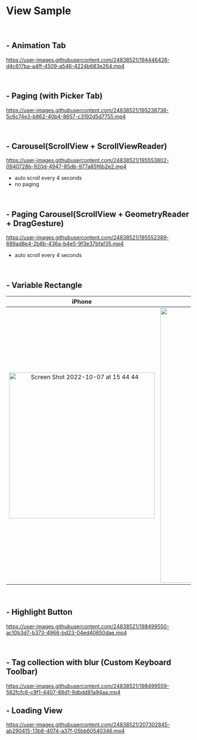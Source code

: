 # View Sample

<br>

## - Animation Tab

https://user-images.githubusercontent.com/24838521/194446426-d4c617ba-a4ff-4509-a546-4224b683e264.mp4

<br>

## - Paging (with Picker Tab)



https://user-images.githubusercontent.com/24838521/195236738-5c6c74e3-b862-40b4-8657-c3192d5d7755.mp4



<br>

## - Carousel(ScrollView + ScrollViewReader)

https://user-images.githubusercontent.com/24838521/195553802-0940728b-920d-4947-85db-977a85f6b2e2.mp4


- auto scroll every 4 seconds
- no paging

<br>

## - Paging Carousel(ScrollView + GeometryReader + DragGesture)



https://user-images.githubusercontent.com/24838521/195552389-689ad8e4-2b6b-436a-b4e5-9f3e37bfaf35.mp4


- auto scroll every 4 seconds

<br>

## - Variable Rectangle

|iPhone|iPad|
|:---:|:---:|
|<img width="397" alt="Screen Shot 2022-10-07 at 15 44 44" src="https://user-images.githubusercontent.com/24838521/194484997-58344c95-2a4c-441d-a1e5-210f366721cc.png">|<img width="748" alt="Screen Shot 2022-10-07 at 15 44 33" src="https://user-images.githubusercontent.com/24838521/194484992-27139684-fc86-43c4-8cc9-10574e7a8fdc.png">|

<br>

## - Highlight Button

https://user-images.githubusercontent.com/24838521/198499550-ac10b3d7-b373-4966-bd23-04ed40650dae.mp4

<br>

## - Tag collection with blur (Custom Keyboard Toolbar)

https://user-images.githubusercontent.com/24838521/198499559-582fcfc6-c9f1-4407-88d1-9dbdd81a94aa.mp4

## - Loading View

https://user-images.githubusercontent.com/24838521/207302845-ab290415-13b8-4074-a37f-05bb60540346.mp4



